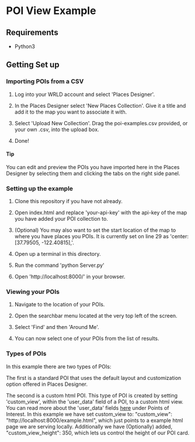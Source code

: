 # POI View Example

## Requirements

* Python3

## Getting Set up

### Importing POIs from a CSV

1. Log into your WRLD account and select 'Places Designer'.

2. In the Places Designer select 'New Places Collection'. Give it a title and add it to the map you want to associate it with.

3. Select 'Upload New Collection'. Drag the poi-examples.csv provided, or your own .csv, into the upload box.

4. Done!

#### Tip
You can edit and preview the POIs you have imported here in the Places Designer by selecting them and clicking the tabs on the right side panel.

### Setting up the example

1. Clone this repository if you have not already.

2. Open index.html and replace 'your-api-key' with the api-key of the map you have added your POI collection to.

3. (Optional) You may also want to set the start location of the map to where you have places you POIs. It is currently set on line 29 as 'center: [37.79505, -122.40815],'.

4. Open up a terminal in this directory.

5. Run the command 'python Server.py'

6. Open 'http://localhost:8000/' in your browser.

### Viewing your POIs

1. Navigate to the location of your POIs.

2. Open the searchbar menu located at the very top left of the screen.

3. Select 'Find' and then 'Around Me'.

4. You can now select one of your POIs from the list of results.

### Types of POIs

In this example there are two types of POIs:

The first is a standard POI that uses the default layout and customization option offered in Places Designer.

The second is a custom html POI. This type of POI is created by setting 'custom_view', within the 'user_data' field of a POI, to a custom html view. You can read more about the 'user_data' fields [here](https://github.com/wrld3d/wrld-poi-api) under Points of Interest. In this example we have set custom_view to: "custom_view": "http://localhost:8000/example.html", which just points to a example html page we are serving locally. Additionally we have (Optionally) added, "custom_view_height": 350, which lets us control the height of our POI card.
